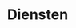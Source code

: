 ---
layout: layouts/pages/services/list.vto

title: Diensten
description: "pagina beschrijving"

metas:
  title: =title
  description: =description

menu:
  visible: true
  title: "Diensten"
  url: "/diensten"
  order: 3

section_service:
  block_title: "diensten"
  title: "Wat ik voor u kan betekenen"
---